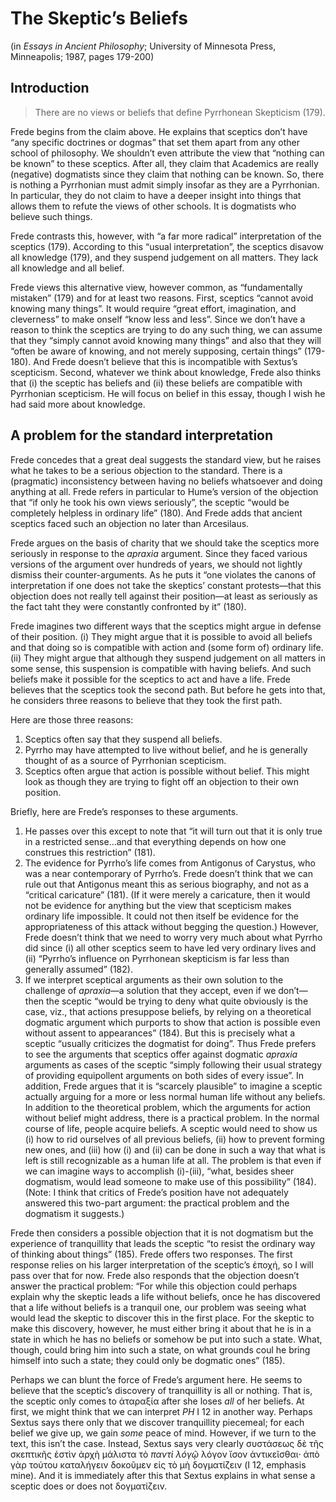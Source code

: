 # The Skeptic’s Beliefs
(in *Essays in Ancient Philosophy*; University of Minnesota Press, Minneapolis; 1987, pages 179-200)

## Introduction

> There are no views or beliefs that define Pyrrhonean Skepticism (179).

Frede begins from the claim above. He explains that sceptics don’t have “any specific doctrines or dogmas” that set them apart from any other school of philosophy. We shouldn’t even attribute the view that “nothing can be known” to these sceptics. After all, they claim that Academics are really (negative) dogmatists since they claim that nothing can be known. So, there is nothing a Pyrrhonian must admit simply insofar as they are a Pyrrhonian. In particular, they do not claim to have a deeper insight into things that allows them to refute the views of other schools. It is dogmatists who believe such things.

Frede contrasts this, however, with “a far more radical” interpretation of the sceptics (179). According to this “usual interpretation”, the sceptics disavow all knowledge (179), and they suspend judgement on all matters. They lack all knowledge and all belief.

Frede views this alternative view, however common, as “fundamentally mistaken” (179) and for at least two reasons. First, sceptics “cannot avoid knowing many things”. It would require “great effort, imagination, and cleverness” to make onself “know less and less”. Since we don’t have a reason to think the sceptics are trying to do any such thing, we can assume that they “simply cannot avoid knowing many things” and also that they will “often be aware of knowing, and not merely supposing, certain things” (179-180). And Frede doesn’t believe that this is incompatible with Sextus’s scepticism. Second, whatever we think about knowledge, Frede also thinks that (i) the sceptic has beliefs and (ii) these beliefs are compatible with Pyrrhonian scepticism. He will focus on belief in this essay, though I wish he had said more about knowledge.

## A problem for the standard interpretation

Frede concedes that a great deal suggests the standard view, but he raises what he takes to be a serious objection to the standard. There is a (pragmatic) inconsistency between having no beliefs whatsoever and doing anything at all. Frede refers in particular to Hume’s version of the objection that “if only he took his own views seriously”, the sceptic “would be completely helpless in ordinary life” (180). And Frede adds that ancient sceptics faced such an objection no later than Arcesilaus.

Frede argues on the basis of charity that we should take the sceptics more seriously in response to the *apraxia* argument. Since they faced various versions of the argument over hundreds of years, we should not lightly dismiss their counter-arguments. As he puts it “one violates the canons of interpretation if one does not take the skeptics’ constant protests—that this objection does not really tell against their position—at least as seriously as the fact taht they were constantly confronted by it” (180).

Frede imagines two different ways that the sceptics might argue in defense of their position. (i) They might argue that it is possible to avoid all beliefs and that doing so is compatible with action and (some form of) ordinary life. (ii) They might argue that although they suspend judgement on all matters in some sense, this suspension is compatible with having beliefs. And such beliefs make it possible for the sceptics to act and have a life. Frede believes that the sceptics took the second path. But before he gets into that, he considers three reasons to believe that they took the first path.

Here are those three reasons:
1. Sceptics often say that they suspend all beliefs.
1. Pyrrho may have attempted to live without belief, and he is generally thought of as a source of Pyrrhonian scepticism.
1. Sceptics often argue that action is possible without belief. This might look as though they are trying to fight off an objection to their own position.

Briefly, here are Frede’s responses to these arguments.
1. He passes over this except to note that “it will turn out that it is only true in a restricted sense...and that everything depends on how one construes this restriction” (181).
1. The evidence for Pyrrho’s life comes from Antigonus of Carystus, who was a near contemporary of Pyrrho’s. Frede doesn’t think that we can rule out that Antigonus meant this as serious biography, and not as a “critical caricature” (181). (If it were merely a caricature, then it would not be evidence for anything but the view that scepticism makes ordinary life impossible. It could not then itself be evidence for the appropriateness of this attack without begging the question.) However, Frede doesn’t think that we need to worry very much about what Pyrrho did since (i) all other sceptics seem to have led very ordinary lives and (ii) “Pyrrho’s influence on Pyrrhonean skepticism is far less than generally assumed” (182).
1. If we interpret sceptical arguments as their own solution to the challenge of *apraxia*—a solution that they accept, even if we don’t—then the sceptic “would be trying to deny what quite obviously is the case, viz., that actions presuppose beliefs, by relying on a theoretical dogmatic argument which purports to show that action is possible even without assent to appearances” (184). But this is precisely what a sceptic “usually criticizes the dogmatist for doing”. Thus Frede prefers to see the arguments that sceptics offer against dogmatic *apraxia* arguments as cases of the sceptic “simply following their usual strategy of providing equipollent arguments on both sides of every issue”. In addition, Frede argues that it is “scarcely plausible” to imagine a sceptic actually arguing for a more or less normal human life without any beliefs. In addition to the theoretical problem, which the arguments for action without belief might address, there is a practical problem. In the normal course of life, people acquire beliefs. A sceptic would need to show us (i) how to rid ourselves of all previous beliefs, (ii) how to prevent forming new ones, and (iii) how (i) and (ii) can be done in such a way that what is left is still recognizable as a human life at all. The problem is that even if we can imagine ways to accomplish (i)-(iii), “what, besides sheer dogmatism, would lead someone to make use of this possibility” (184). (Note: I think that critics of Frede’s position have not adequately answered this two-part argument: the practical problem and the dogmatism it suggests.)

Frede then considers a possible objection that it is not dogmatism but the experience of tranquillity that leads the sceptic “to resist the ordinary way of thinking about things” (185). Frede offers two responses. The first response relies on his larger interpretation of the sceptic’s ἐποχή, so I will pass over that for now. Frede also responds that the objection doesn’t answer the practical problem: “For while this objection could perhaps explain why the skeptic leads a life without beliefs, once he has discovered that a life without beliefs is a tranquil one, our problem was seeing what would lead the skeptic to discover this in the first place. For the skeptic to make this discovery, however, he must either bring it about that he is in a state in which he has no beliefs or somehow be put into such a state. What, though, could bring him into such a state, on what grounds coul he bring himself into such a state; they could only be dogmatic ones” (185).

Perhaps we can blunt the force of Frede’s argument here. He seems to believe that the sceptic’s discovery of tranquillity is all or nothing. That is, the sceptic only comes to ἀταραξία after she loses *all* of her beliefs. At first, we might think that we can interpret *PH* I 12 in another way. Perhaps Sextus says there only that we discover tranquillity piecemeal; for each belief we give up, we gain *some* peace of mind. However, if we turn to the text, this isn’t the case. Instead, Sextus says very clearly συστάσεως δὲ τῆς σκεπτικῆς ἐστὶν ἀρχὴ μάλιστα τὸ *παντὶ λόγῷ* λόγον ἴσον ἀντικεῖσθαι· ἀπὸ γὰρ τούτου καταλήγειν δοκοῦμεν εἰς τὸ μὴ δογματίζειν (I 12, emphasis mine). And it is immediately after this that Sextus explains in what sense a sceptic does or does not δογματίζειν.

